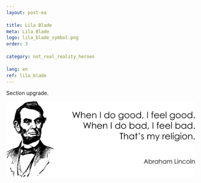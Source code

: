 ```yaml
---
layout: post-ea

title: Lila Blade
meta: Lila Blade
logo: lila_blade_symbol.png
order: 3

category: not_real_reality_heroes

lang: en
ref: lila_blade
---
```


Section upgrade.

<a data-fancybox="gallery" href="/img/programming/Lincoln.png"><img src="/img/programming/Lincoln.png" alt=""></a>
